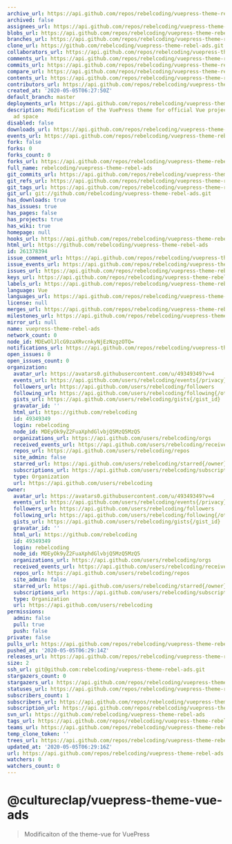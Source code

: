 ```yaml
---
archive_url: https://api.github.com/repos/rebelcoding/vuepress-theme-rebel-ads/{archive_format}{/ref}
archived: false
assignees_url: https://api.github.com/repos/rebelcoding/vuepress-theme-rebel-ads/assignees{/user}
blobs_url: https://api.github.com/repos/rebelcoding/vuepress-theme-rebel-ads/git/blobs{/sha}
branches_url: https://api.github.com/repos/rebelcoding/vuepress-theme-rebel-ads/branches{/branch}
clone_url: https://github.com/rebelcoding/vuepress-theme-rebel-ads.git
collaborators_url: https://api.github.com/repos/rebelcoding/vuepress-theme-rebel-ads/collaborators{/collaborator}
comments_url: https://api.github.com/repos/rebelcoding/vuepress-theme-rebel-ads/comments{/number}
commits_url: https://api.github.com/repos/rebelcoding/vuepress-theme-rebel-ads/commits{/sha}
compare_url: https://api.github.com/repos/rebelcoding/vuepress-theme-rebel-ads/compare/{base}...{head}
contents_url: https://api.github.com/repos/rebelcoding/vuepress-theme-rebel-ads/contents/{+path}
contributors_url: https://api.github.com/repos/rebelcoding/vuepress-theme-rebel-ads/contributors
created_at: '2020-05-05T06:27:50Z'
default_branch: master
deployments_url: https://api.github.com/repos/rebelcoding/vuepress-theme-rebel-ads/deployments
description: Modification of the VuePress theme for official Vue projects to include
  ad space
disabled: false
downloads_url: https://api.github.com/repos/rebelcoding/vuepress-theme-rebel-ads/downloads
events_url: https://api.github.com/repos/rebelcoding/vuepress-theme-rebel-ads/events
fork: false
forks: 0
forks_count: 0
forks_url: https://api.github.com/repos/rebelcoding/vuepress-theme-rebel-ads/forks
full_name: rebelcoding/vuepress-theme-rebel-ads
git_commits_url: https://api.github.com/repos/rebelcoding/vuepress-theme-rebel-ads/git/commits{/sha}
git_refs_url: https://api.github.com/repos/rebelcoding/vuepress-theme-rebel-ads/git/refs{/sha}
git_tags_url: https://api.github.com/repos/rebelcoding/vuepress-theme-rebel-ads/git/tags{/sha}
git_url: git://github.com/rebelcoding/vuepress-theme-rebel-ads.git
has_downloads: true
has_issues: true
has_pages: false
has_projects: true
has_wiki: true
homepage: null
hooks_url: https://api.github.com/repos/rebelcoding/vuepress-theme-rebel-ads/hooks
html_url: https://github.com/rebelcoding/vuepress-theme-rebel-ads
id: 261378394
issue_comment_url: https://api.github.com/repos/rebelcoding/vuepress-theme-rebel-ads/issues/comments{/number}
issue_events_url: https://api.github.com/repos/rebelcoding/vuepress-theme-rebel-ads/issues/events{/number}
issues_url: https://api.github.com/repos/rebelcoding/vuepress-theme-rebel-ads/issues{/number}
keys_url: https://api.github.com/repos/rebelcoding/vuepress-theme-rebel-ads/keys{/key_id}
labels_url: https://api.github.com/repos/rebelcoding/vuepress-theme-rebel-ads/labels{/name}
language: Vue
languages_url: https://api.github.com/repos/rebelcoding/vuepress-theme-rebel-ads/languages
license: null
merges_url: https://api.github.com/repos/rebelcoding/vuepress-theme-rebel-ads/merges
milestones_url: https://api.github.com/repos/rebelcoding/vuepress-theme-rebel-ads/milestones{/number}
mirror_url: null
name: vuepress-theme-rebel-ads
network_count: 0
node_id: MDEwOlJlcG9zaXRvcnkyNjEzNzgzOTQ=
notifications_url: https://api.github.com/repos/rebelcoding/vuepress-theme-rebel-ads/notifications{?since,all,participating}
open_issues: 0
open_issues_count: 0
organization:
  avatar_url: https://avatars0.githubusercontent.com/u/49349349?v=4
  events_url: https://api.github.com/users/rebelcoding/events{/privacy}
  followers_url: https://api.github.com/users/rebelcoding/followers
  following_url: https://api.github.com/users/rebelcoding/following{/other_user}
  gists_url: https://api.github.com/users/rebelcoding/gists{/gist_id}
  gravatar_id: ''
  html_url: https://github.com/rebelcoding
  id: 49349349
  login: rebelcoding
  node_id: MDEyOk9yZ2FuaXphdGlvbjQ5MzQ5MzQ5
  organizations_url: https://api.github.com/users/rebelcoding/orgs
  received_events_url: https://api.github.com/users/rebelcoding/received_events
  repos_url: https://api.github.com/users/rebelcoding/repos
  site_admin: false
  starred_url: https://api.github.com/users/rebelcoding/starred{/owner}{/repo}
  subscriptions_url: https://api.github.com/users/rebelcoding/subscriptions
  type: Organization
  url: https://api.github.com/users/rebelcoding
owner:
  avatar_url: https://avatars0.githubusercontent.com/u/49349349?v=4
  events_url: https://api.github.com/users/rebelcoding/events{/privacy}
  followers_url: https://api.github.com/users/rebelcoding/followers
  following_url: https://api.github.com/users/rebelcoding/following{/other_user}
  gists_url: https://api.github.com/users/rebelcoding/gists{/gist_id}
  gravatar_id: ''
  html_url: https://github.com/rebelcoding
  id: 49349349
  login: rebelcoding
  node_id: MDEyOk9yZ2FuaXphdGlvbjQ5MzQ5MzQ5
  organizations_url: https://api.github.com/users/rebelcoding/orgs
  received_events_url: https://api.github.com/users/rebelcoding/received_events
  repos_url: https://api.github.com/users/rebelcoding/repos
  site_admin: false
  starred_url: https://api.github.com/users/rebelcoding/starred{/owner}{/repo}
  subscriptions_url: https://api.github.com/users/rebelcoding/subscriptions
  type: Organization
  url: https://api.github.com/users/rebelcoding
permissions:
  admin: false
  pull: true
  push: false
private: false
pulls_url: https://api.github.com/repos/rebelcoding/vuepress-theme-rebel-ads/pulls{/number}
pushed_at: '2020-05-05T06:29:14Z'
releases_url: https://api.github.com/repos/rebelcoding/vuepress-theme-rebel-ads/releases{/id}
size: 2
ssh_url: git@github.com:rebelcoding/vuepress-theme-rebel-ads.git
stargazers_count: 0
stargazers_url: https://api.github.com/repos/rebelcoding/vuepress-theme-rebel-ads/stargazers
statuses_url: https://api.github.com/repos/rebelcoding/vuepress-theme-rebel-ads/statuses/{sha}
subscribers_count: 1
subscribers_url: https://api.github.com/repos/rebelcoding/vuepress-theme-rebel-ads/subscribers
subscription_url: https://api.github.com/repos/rebelcoding/vuepress-theme-rebel-ads/subscription
svn_url: https://github.com/rebelcoding/vuepress-theme-rebel-ads
tags_url: https://api.github.com/repos/rebelcoding/vuepress-theme-rebel-ads/tags
teams_url: https://api.github.com/repos/rebelcoding/vuepress-theme-rebel-ads/teams
temp_clone_token: ''
trees_url: https://api.github.com/repos/rebelcoding/vuepress-theme-rebel-ads/git/trees{/sha}
updated_at: '2020-05-05T06:29:16Z'
url: https://api.github.com/repos/rebelcoding/vuepress-theme-rebel-ads
watchers: 0
watchers_count: 0
---
```


# @cultureclap/vuepress-theme-vue-ads

> Modificaiton of the theme-vue for VuePress
